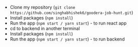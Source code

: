 - Clone my repository (`git clone https://github.com/singhabhishek6/goodera-job-hunt.git`)
- Install packages (`npm install`)
- Run the app (`npm start / yarn start`) - to run react app
- cd to backend in another terminal
- Install packages (`npm install`)
- Run the app (`npm start / yarn start`) - to run backend
